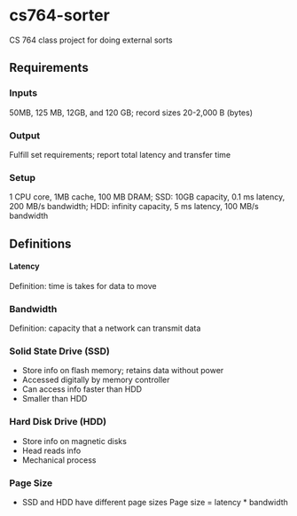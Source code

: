 # cs764-sorter
CS 764 class project for doing external sorts

## Requirements

### Inputs
50MB, 125 MB, 12GB, and 120 GB; record sizes 20-2,000 B (bytes)

### Output
Fulfill set requirements; report total latency and transfer time

### Setup
1 CPU core, 1MB cache, 100 MB DRAM; SSD: 10GB capacity, 0.1 ms latency, 200 MB/s bandwidth;
HDD: infinity capacity, 5 ms latency, 100 MB/s bandwidth

## Definitions
#### Latency
Definition: time is takes for data to move

### Bandwidth   
Definition: capacity that a network can transmit data

### Solid State Drive (SSD)
- Store info on flash memory; retains data without power
- Accessed digitally by memory controller
- Can access info faster than HDD
- Smaller than HDD

### Hard Disk Drive (HDD)
- Store info on magnetic disks
- Head reads info
- Mechanical process

### Page Size
- SSD and HDD have different page sizes
Page size = latency * bandwidth